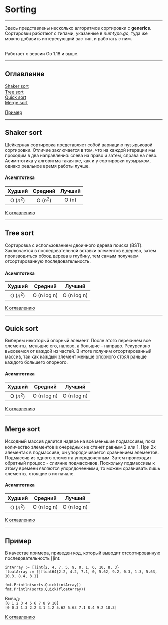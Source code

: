 # Sorting 
____
Здесь представлены несколько алгоритмов сортировки с **generics**.<br>
Сортировки работают с типами, указанные в *numtype.go*, туда же можно добавить интересующий вас тип, и работать с ним. 

<br>Работает с версии Go 1.18 и выше.
____
## Оглавление

[Shaker sort](#shakersort)<br>
[Tree sort](#treesort)<br>
[Quick sort](#quicksort)<br>
[Merge sort](#mergesort)<br>

[Пример](#examle)<br>

____
## Shaker sort <a name="shakersort"></a>
Шейкерная сортировка представляет собой вариацию пузырьковой сортировки. Отличие заключается в том, что на каждой итерации мы проходим в два направления: слева на право и затем, справа на лево. 
Асимптотика у алгоритма такая же, как и у сортировки пузырьком, однако реальное время работы лучше.
#### Асимптотика
 Худший | Средний | Лучший |
|:-----:|:-------:|:------:|
| O $(n^2)$ | O $(n^2)$ | O (n) |

[К оглавлению](#оглавление)
____
## Tree sort <a name="treesort"></a>
Сортировка с использованием двоичного дерева поиска (BST). Заключается в последовательной вставки элементов в дерево, затем производиться обход дерева в глубину, тем самым получаем отсортированную последовательность.
#### Асимптотика
 Худший | Средний | Лучший |
|:-----:|:-------:|:------:|
| O $(n^2)$ | O (n log n) | O (n log n) |

[К оглавлению](#оглавление)
____
## Quick sort <a name="quicksort"></a>
Выберем некоторый опорный элемент. После этого перекинем все элементы, меньшие его, налево, а большие – направо. Рекурсивно вызовемся от каждой из частей. В итоге получим отсортированный массив, так как каждый элемент меньше опорного стоял раньше каждого большего опорного.
#### Асимптотика
 Худший | Средний | Лучший |
|:-----:|:-------:|:------:|
| O $(n^2)$ | O (n log n) | O (n log n) |

[К оглавлению](#оглавление)
____
## Merge sort <a name="mergesort"></a>
Исходный массив делится надвое на всё меньшие подмассивы, пока количество элементов в очередных не станет равным 2 или 1. При 2х элементах в подмассиве, он упорядочивается сравнением элементов. Подмассив из одного элемента упорядоченным.
Затем происходит обратный процесс - слияние подмассивов. Поскольку подмассивы к этому времени являются упорядоченными, то можем сравнивать лишь элементы, стоящие в их начале.
#### Асимптотика
 Худший | Средний | Лучший |
|:-----:|:-------:|:------:|
| O $(n^2)$ | O (n log n) | O (n log n) |

[К оглавлению](#оглавление)
____

## Пример <a name="examle"></a>
В качестве примера, приведен код, который выводит отсортированную последовательность []int:
```Golang
intArray := []int{2, 4, 7, 5, 9, 0, 1, 6, 10, 8, 3}
floatArray := []float64{2.2, 4.2, 7.1, 0, 5.62, 9.2, 0.3, 1.3, 5.63, 10.3, 8.4, 3.1}

fmt.Println(sorts.Quick(intArray))
fmt.Println(sorts.Quick(floatArray))
```
Вывод: <br>
`[0 1 2 3 4 5 6 7 8 9 10]` <br>
`[0 0.3 1.3 2.2 3.1 4.2 5.62 5.63 7.1 8.4 9.2 10.3]`

[К оглавлению](#оглавление)
